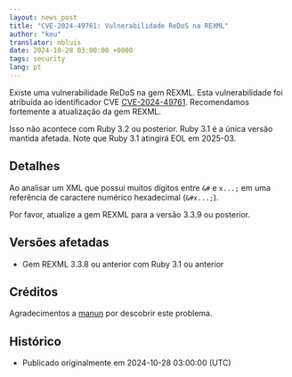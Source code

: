 ```yaml
---
layout: news_post
title: "CVE-2024-49761: Vulnerabilidade ReDoS na REXML"
author: "kou"
translator: nbluis
date: 2024-10-28 03:00:00 +0000
tags: security
lang: pt
---
```


Existe uma vulnerabilidade ReDoS na gem REXML. Esta vulnerabilidade foi atribuída ao identificador CVE [CVE-2024-49761](https://www.cve.org/CVERecord?id=CVE-2024-49761). Recomendamos fortemente a atualização da gem REXML.

Isso não acontece com Ruby 3.2 ou posterior. Ruby 3.1 é a única versão mantida afetada. Note que Ruby 3.1 atingirá EOL em 2025-03.

## Detalhes

Ao analisar um XML que possui muitos dígitos entre `&#` e `x...;` em uma referência de caractere numérico hexadecimal (`&#x...;`).

Por favor, atualize a gem REXML para a versão 3.3.9 ou posterior.

## Versões afetadas

* Gem REXML 3.3.8 ou anterior com Ruby 3.1 ou anterior

## Créditos

Agradecimentos a [manun](https://hackerone.com/manun) por descobrir este problema.

## Histórico

* Publicado originalmente em 2024-10-28 03:00:00 (UTC)